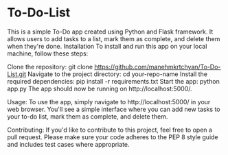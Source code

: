 # To-Do-List


This is a simple To-Do app created using Python and Flask framework. 
It allows users to add tasks to a list, mark them as complete, and delete them when they're done.
Installation
To install and run this app on your local machine, follow these steps:

Clone the repository: git clone https://github.com/manehmkrtchyan/To-Do-List.git
Navigate to the project directory: cd your-repo-name
Install the required dependencies: pip install -r requirements.txt
Start the app: python app.py 
The app should now be running on http://localhost:5000/.

Usage:
To use the app, simply navigate to http://localhost:5000/ in your web browser. 
You'll see a simple interface where you can add new tasks to your to-do list, mark them as complete, and delete them.

Contributing:
If you'd like to contribute to this project, feel free to open a pull request. 
Please make sure your code adheres to the PEP 8 style guide and includes test cases where appropriate.
